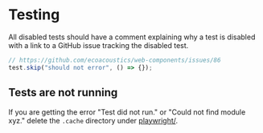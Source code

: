 # Testing

All disabled tests should have a comment explaining why a test is disabled with
a link to a GitHub issue tracking the disabled test.

```ts
// https://github.com/ecoacoustics/web-components/issues/86
test.skip("should not error", () => {});
```

## Tests are not running

If you are getting the error "Test did not run." or "Could not find module xyz."
delete the `.cache` directory under [playwright/](../playwright).
